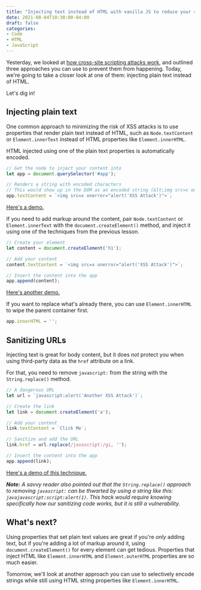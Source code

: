 ```yaml
---
title: "Injecting text instead of HTML with vanilla JS to reduce your risk of XSS attacks"
date: 2021-08-04T10:30:00-04:00
draft: false
categories:
- Code
- HTML
- JavaScript
---
```


Yesterday, we looked at [how cross-site scripting attacks work](/how-to-reduce-your-risk-of-cross-site-scripting-attacks-with-vanilla-javascript/), and outlined three approaches you can use to prevent them from happening. Today, we're going to take a closer look at one of them: injecting plain text instead of HTML.

Let's dig in!

## Injecting plain text

One common approach to minimizing the risk of XSS attacks is to use properties that render plain text instead of HTML, such as `Node.textContent` or `Element.innerText` instead of HTML properties like `Element.innerHTML`.

HTML injected using one of the plain text properties is automatically encoded.

```js
// Get the node to inject your content into
let app = document.querySelector('#app');

// Renders a string with encoded characters
// This would show up in the DOM as an encoded string (&lt;img src=x onerror="alert('XSS Attack')"&gt;) instead of as an image element
app.textContent = `<img src=x onerror="alert('XSS Attack')">`;
```

[Here's a demo.](https://codepen.io/cferdinandi/pen/VwbGmWd)

If you need to add markup around the content, pair `Node.textContent` or `Element.innerText` with the `document.createElement()` method, and inject it using one of the techniques from the previous lesson.

```js
// Create your element
let content = document.createElement('h1');

// Add your content
content.textContent = `<img src=x onerror="alert('XSS Attack')">`;

// Insert the content into the app
app.append(content);
```

[Here's another demo.](https://codepen.io/cferdinandi/pen/wvdEoeL)

If you want to replace what's already there, you can use `Element.innerHTML` to wipe the parent container first.

```js
app.innerHTML = '';
```

## Sanitizing URLs

Injecting text is great for body content, but it does _not_ protect you when using third-party data as the `href` attribute on a link.

For that, you need to remove `javascript:` from the string with the `String.replace()` method.

```js
// A dangerous URL
let url = `javascript:alert('Another XSS Attack')`;

// Create the link
let link = document.createElement('a');

// Add your content
link.textContent = `Click Me`;

// Sanitize and add the URL
link.href = url.replace(/javascript:/gi, '');

// Insert the content into the app
app.append(link);
```

[Here's a demo of this technique.](https://codepen.io/cferdinandi/pen/abWaByy)

_**Note:** A savvy reader also pointed out that the `String.replace()` approach to removing `javascript:` can be thwarted by using a string like this: `javajavascript:script:alert(1)`. This hack would require knowing specifically how our sanitizing code works, but it is still a vulnerability._

## What's next?

Using properties that set plain text values are great if you're _only_ adding text, but if you're adding a lot of markup around it, using `document.createElement()` for every element can get tedious. Properties that inject HTML like `Element.innerHTML` and `Element.outerHTML` properties are so much easier.

Tomorrow, we'll look at another approach you can use to selectively encode strings while still using HTML string properties like `Element.innerHTML`.